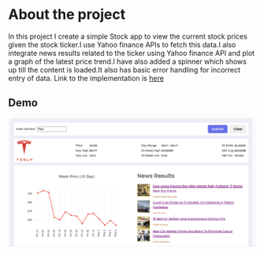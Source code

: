 # About the project

In this project I create a simple Stock app to view the current stock prices given the stock ticker.I use Yahoo finance APIs to fetch this data.I also integrate news results related to the ticker using Yahoo finance API and plot a graph of the latest price trend.I have also added a spinner which shows up till the content is loaded.It also has basic error handling for incorrect entry of data. Link to the implementation is [here](https://rajeshbhasin-stock.netlify.app/)

## Demo

![Stock app sample](./Tesla.png)
